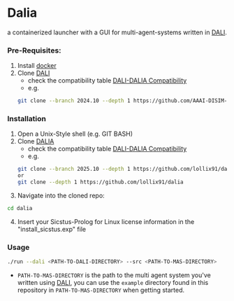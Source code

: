 # Dalia
a containerized launcher with a GUI for multi-agent-systems written in [DALI](https://github.com/AAAI-DISIM-UnivAQ/DALI).

### Pre-Requisites:

1. Install [docker](https://docs.docker.com/engine/install/)
2. Clone [DALI](https://github.com/AAAI-DISIM-UnivAQ/DALI)
    - check the compatibility table [DALI-DALIA Compatibility](https://github.com/lollix91/dalia/compatibility.md)
    - e.g. 
    ```sh
    git clone --branch 2024.10 --depth 1 https://github.com/AAAI-DISIM-UnivAQ/DALI
    ```

### Installation 
1. Open a Unix-Style shell (e.g. GIT BASH)
2. Clone [DALIA](https://github.com/lollix91/dalia)
    - check the compatibility table [DALI-DALIA Compatibility](https://github.com/lollix91/dalia/compatibility.md)
    - e.g. 
    ```sh
    git clone --branch 2025.10 --depth 1 https://github.com/lollix91/dalia
    or
    git clone --depth 1 https://github.com/lollix91/dalia
    ```
3. Navigate into the cloned repo:
```sh
cd dalia
```
4. Insert your Sicstus-Prolog for Linux license information in the "install_sicstus.exp" file

### Usage
```sh
./run --dali <PATH-TO-DALI-DIRECTORY> --src <PATH-TO-MAS-DIRECTORY> 
```

- `PATH-TO-MAS-DIRECTORY` is the path to the multi agent system you've written using [DALI](https://github.com/AAAI-DISIM-UnivAQ/DALI), you can use the `example` directory found in this repository in `PATH-TO-MAS-DIRECTORY` when getting started.